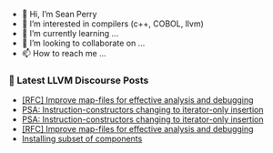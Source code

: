 - 👋 Hi, I’m Sean Perry
- 👀 I’m interested in compilers (c++, COBOL, llvm)
- 🌱 I’m currently learning ...
- 💞️ I’m looking to collaborate on ...
- 📫 How to reach me ...

<!---
s66perry/s66perry is a ✨ special ✨ repository because its `README.md` (this file) appears on your GitHub profile.
You can click the Preview link to take a look at your changes.
--->
### 📕 Latest LLVM Discourse Posts

<!-- DISCOURSE-LLVM:START -->
- [[RFC] Improve map-files for effective analysis and debugging](https://discourse.llvm.org/t/rfc-improve-map-files-for-effective-analysis-and-debugging/77887#post_2)
- [PSA: Instruction-constructors changing to iterator-only insertion](https://discourse.llvm.org/t/psa-instruction-constructors-changing-to-iterator-only-insertion/77845#post_12)
- [PSA: Instruction-constructors changing to iterator-only insertion](https://discourse.llvm.org/t/psa-instruction-constructors-changing-to-iterator-only-insertion/77845#post_11)
- [[RFC] Improve map-files for effective analysis and debugging](https://discourse.llvm.org/t/rfc-improve-map-files-for-effective-analysis-and-debugging/77887#post_1)
- [Installing subset of components](https://discourse.llvm.org/t/installing-subset-of-components/77881#post_2)
<!-- DISCOURSE-LLVM:END -->
